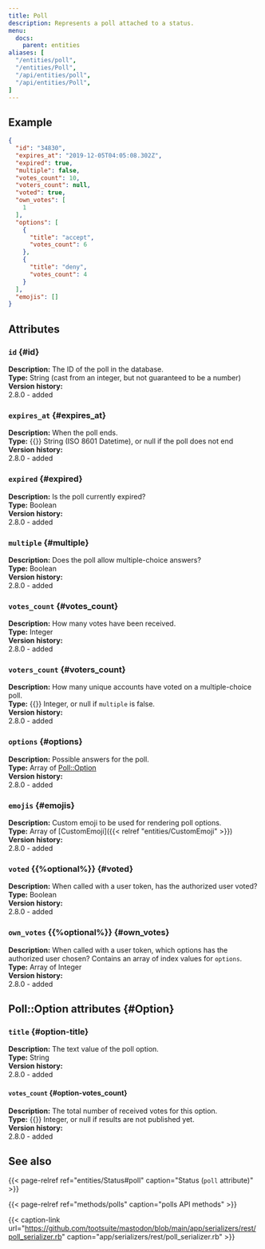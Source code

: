```yaml
---
title: Poll
description: Represents a poll attached to a status.
menu:
  docs:
    parent: entities
aliases: [
  "/entities/poll",
  "/entities/Poll",
  "/api/entities/poll",
  "/api/entities/Poll",
]
---
```


## Example

```json
{
  "id": "34830",
  "expires_at": "2019-12-05T04:05:08.302Z",
  "expired": true,
  "multiple": false,
  "votes_count": 10,
  "voters_count": null,
  "voted": true,
  "own_votes": [
    1
  ],
  "options": [
    {
      "title": "accept",
      "votes_count": 6
    },
    {
      "title": "deny",
      "votes_count": 4
    }
  ],
  "emojis": []
}
```

## Attributes

### `id` {#id}

**Description:** The ID of the poll in the database.\
**Type:** String (cast from an integer, but not guaranteed to be a number)\
**Version history:**\
2.8.0 - added

### `expires_at` {#expires_at}

**Description:** When the poll ends.\
**Type:** {{<nullable>}} String (ISO 8601 Datetime), or null if the poll does not end\
**Version history:**\
2.8.0 - added

### `expired` {#expired}

**Description:** Is the poll currently expired?\
**Type:** Boolean\
**Version history:**\
2.8.0 - added

### `multiple` {#multiple}

**Description:** Does the poll allow multiple-choice answers?\
**Type:** Boolean\
**Version history:**\
2.8.0 - added

### `votes_count` {#votes_count}

**Description:** How many votes have been received.\
**Type:** Integer\
**Version history:**\
2.8.0 - added

### `voters_count` {#voters_count}

**Description:** How many unique accounts have voted on a multiple-choice poll.\
**Type:** {{<nullable>}} Integer, or null if `multiple` is false.\
**Version history:**\
2.8.0 - added

### `options` {#options}

**Description:** Possible answers for the poll.\
**Type:** Array of [Poll::Option](#Option)\
**Version history:**\
2.8.0 - added

### `emojis` {#emojis}

**Description:** Custom emoji to be used for rendering poll options.\
**Type:** Array of [CustomEmoji]({{< relref "entities/CustomEmoji" >}})\
**Version history:**\
2.8.0 - added

### `voted` {{%optional%}} {#voted}

**Description:** When called with a user token, has the authorized user voted?\
**Type:** Boolean\
**Version history:**\
2.8.0 - added

### `own_votes` {{%optional%}} {#own_votes}

**Description:** When called with a user token, which options has the authorized user chosen? Contains an array of index values for `options`.\
**Type:** Array of Integer\
**Version history:**\
2.8.0 - added

## Poll::Option attributes {#Option}

### `title` {#option-title}

**Description:** The text value of the poll option.\
**Type:** String\
**Version history:**\
2.8.0 - added

#### `votes_count` {#option-votes_count}

**Description:** The total number of received votes for this option.\
**Type:** {{<nullable>}} Integer, or null if results are not published yet.\
**Version history:**\
2.8.0 - added

## See also

{{< page-relref ref="entities/Status#poll" caption="Status (`poll` attribute)" >}}

{{< page-relref ref="methods/polls" caption="polls API methods" >}}

{{< caption-link url="https://github.com/tootsuite/mastodon/blob/main/app/serializers/rest/poll_serializer.rb" caption="app/serializers/rest/poll_serializer.rb" >}}





